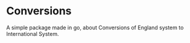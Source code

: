 # Conversions

A simple package made in go, about Conversions of England system to International System.
